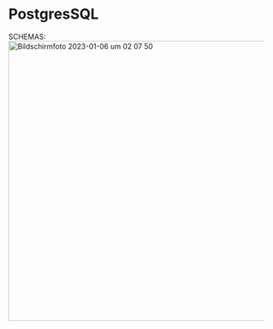 # PostgresSQL

SCHEMAS: <img width="551" alt="Bildschirmfoto 2023-01-06 um 02 07 50" src="https://user-images.githubusercontent.com/83275601/210909140-04abb69f-c64a-455e-b3f6-9bac06325a0b.png">
